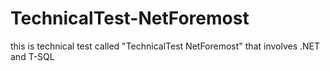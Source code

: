 # TechnicalTest-NetForemost
this is technical test called "TechnicalTest NetForemost" that involves .NET and T-SQL
